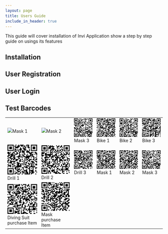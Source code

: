 ```yaml
---
layout: page
title: Users Guide
include_in_header: true
---
```


This guide will cover installation of Invi Application show a step by step guide on usings its features


## Installation

## User Registration

## User Login

## Test Barcodes

<p align="center">
<table>
  <tr>
    <td><img src="../assets/barcodes/mask1.gif"/>Mask 1</td>
    <td><img src="assets/barcodes/mask2.gif"/>Mask 2</td>
    <td><img src="images/mask3.gif"/>Mask 3</td>
    <td><img src="images/bike1.gif"/>Bike 1</td>
    <td><img src="images/bike2.gif"/>Bike 2</td>
    <td><img src="images/bike3.gif"/>Bike 3</td>
  </tr>
  <tr>
    <td><img src="images/drill1.gif"/>Drill 1</td>
    <td><img src="images/drill2.gif"/>Drill 2</td>
    <td><img src="images/drill3.gif"/>Drill 3</td>
    <td><img src="images/mask1.gif"/>Mask 1</td>
    <td><img src="images/mask2.gif"/>Mask 2</td>
    <td><img src="images/mask3.gif"/>Mask 3</td>
  </tr>
  <tr>
    <td><img src="images/divingsuit.gif"/>Diving Suit purchase Item</td>
    <td><img src="images/headp.gif"/>Mask purchase Item</td>
    <td></td>
  </tr>
</table>
</p>
